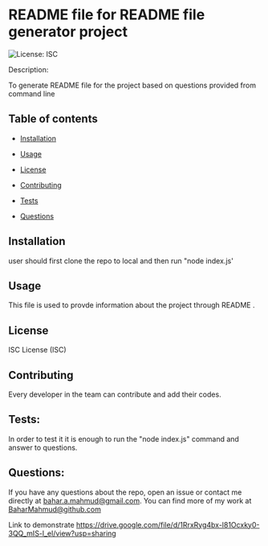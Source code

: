 # README file for README file generator project 

 ![License: ISC](https://img.shields.io/badge/License-ISC-blue.svg)
 


Description:

To generate README file for the project based on questions provided from command line  
 
 


## Table of contents 


* [Installation](#installation) 

* [Usage](#usage) 

* [License](#license) 

* [Contributing](#contributing) 

* [Tests](#tests) 

* [Questions](#questions)





 ## Installation  

user should first clone the repo to local and then run "node index.js' 
 

 ## Usage  

This file is used to provde information about the project through README  . 
 

 ## License 

 ISC License (ISC) 


 ## Contributing  

Every developer in the team can contribute and add their codes. 
 

## Tests: 

In order to test it it is enough to run the "node index.js" command and answer to questions. 
 


## Questions: 

If you have any questions about the repo, open an issue or contact me  directly at bahar.a.mahmud@gmail.com. You can find more of my work at BaharMahmud@github.com

Link to demonstrate https://drive.google.com/file/d/1RrxRyg4bx-l81Ocxky0-3QQ_mIS-l_el/view?usp=sharing